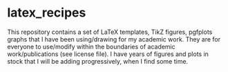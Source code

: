 # latex_recipes

This repository contains a set of LaTeX templates, TikZ figures, pgfplots graphs that I have been using/drawing for my academic work.
They are for everyone to use/modify within the boundaries of academic work/publications (see license file). I have years of figures and plots in stock that I will be adding progressively, when I find some time.
